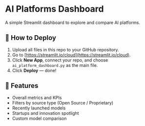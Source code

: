
# AI Platforms Dashboard

A simple Streamlit dashboard to explore and compare AI platforms.

## 🚀 How to Deploy

1. Upload all files in this repo to your GitHub repository.
2. Go to [https://streamlit.io/cloud](https://streamlit.io/cloud).
3. Click **New App**, connect your repo, and choose `ai_platform_dashboard.py` as the main file.
4. Click **Deploy** — done!

## 🧾 Features

- Overall metrics and KPIs
- Filters by source type (Open Source / Proprietary)
- Recently launched models
- Startups and innovation spotlight
- Custom model comparison
